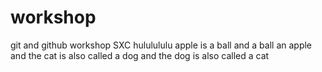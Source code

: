 # workshop

git and github workshop SXC
hululululu
apple is a ball and a ball an apple and the cat is also called a dog and the dog is also called a cat
